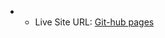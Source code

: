 

- - Live Site URL: [Git-hub pages](https://nayseboy.github.io/Alura-play/](https://nayseboy.github.io/Alura_PLUS/)https://nayseboy.github.io/Alura_PLUS/)

